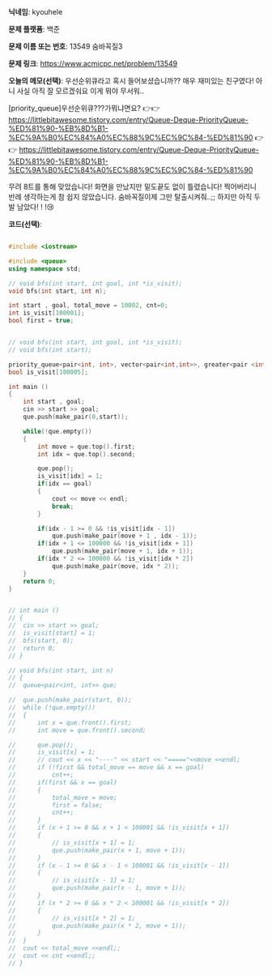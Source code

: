**닉네임**: kyouhele

**문제 플랫폼**: 백준	

**문제 이름 또는 번호**: 13549 숨바꼭질3

**문제 링크**: https://www.acmicpc.net/problem/13549

**오늘의 메모(선택)**:
우선순위큐라고 혹시 들어보셨습니까?? 매우 재미있는 친구였다! 아니 사실 아직 잘 모르겠숴요 이게 뭐야 무서워..

 [priority_queue]우선순위큐???가뭐냐면요?
 👉👉 https://littlebitawesome.tistory.com/entry/Queue-Deque-PriorityQueue-%ED%81%90-%EB%8D%B1-%EC%9A%B0%EC%84%A0%EC%88%9C%EC%9C%84-%ED%81%90
 👉👉 https://littlebitawesome.tistory.com/entry/Queue-Deque-PriorityQueue-%ED%81%90-%EB%8D%B1-%EC%9A%B0%EC%84%A0%EC%88%9C%EC%9C%84-%ED%81%90

무려 8트를 통해 맞았습니다! 화면을 만났지만 밑도끝도 없이 틀렸습니다! 찍어버리니 반례 생각하는게 참 쉽지 않았습니다. 숨바꼭질이제 그만 탈출시켜줘..;; 하지만 아직 두 발 남았다! ! !😢

**코드(선택)**:
``` c++

#include <iostream>

#include <queue>
using namespace std;

// void bfs(int start, int goal, int *is_visit);
void bfs(int start, int n);

int start , goal, total_move = 10002, cnt=0;
int is_visit[100001];
bool first = true;


// void bfs(int start, int goal, int *is_visit);
// void bfs(int start);

priority_queue<pair<int, int>, vector<pair<int,int>>, greater<pair <int, int> >>que;
bool is_visit[100005];

int main ()
{
	int start , goal;
	cin >> start >> goal;
	que.push(make_pair(0,start));

	while(!que.empty())
	{
		int move = que.top().first;
		int idx = que.top().second;

		que.pop();
		is_visit[idx] = 1;
		if(idx == goal)
		{
			cout << move << endl;
			break;
		}

		if(idx - 1 >= 0 && !is_visit[idx - 1])
			que.push(make_pair(move + 1 , idx - 1));
		if(idx + 1 <= 100000 && !is_visit[idx + 1])
			que.push(make_pair(move + 1, idx + 1));
		if(idx * 2 <= 100000 && !is_visit[idx * 2])
			que.push(make_pair(move, idx * 2));
	}
	return 0;
}


// int main ()
// {
// 	cin >> start >> goal;
// 	is_visit[start] = 1;
// 	bfs(start, 0);
// 	return 0;
// }

// void bfs(int start, int n)
// {
// 	queue<pair<int, int>> que;

// 	que.push(make_pair(start, 0));
// 	while (!que.empty())
// 	{
// 		int x = que.front().first;
// 		int move = que.front().second;

// 		que.pop();
// 		is_visit[x] = 1;
// 		// cout << x << "----" << start << "====="<<move <<endl;
// 		if (!first && total_move == move && x == goal)
// 			cnt++;
// 		if(first && x == goal)
// 		{
// 			total_move = move;
// 			first = false;
// 			cnt++;
// 		}
// 		if (x + 1 >= 0 && x + 1 < 100001 && !is_visit[x + 1])
// 		{
// 			// is_visit[x + 1] = 1;
// 			que.push(make_pair(x + 1, move + 1));
// 		}
// 		if (x - 1 >= 0 && x - 1 < 100001 && !is_visit[x - 1])
// 		{
// 			// is_visit[x - 1] = 1;
// 			que.push(make_pair(x - 1, move + 1));
// 		}
// 		if (x * 2 >= 0 && x * 2 < 100001 && !is_visit[x * 2])
// 		{
// 			// is_visit[x * 2] = 1;
// 			que.push(make_pair(x * 2, move + 1));
// 		}
// 	}
// 	cout << total_move <<endl;;
// 	cout << cnt <<endl;;
// }
```
